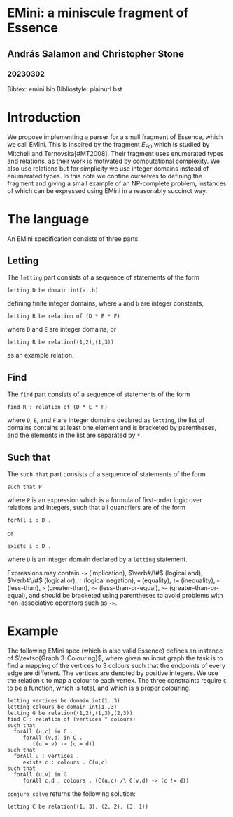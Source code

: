 # EMini: a miniscule fragment of Essence
## András Salamon and Christopher Stone
### 20230302
Bibtex: emini.bib
Bibliostyle: plainurl.bst

# Introduction

We propose implementing a parser for a small fragment of Essence, which we call EMini.
This is inspired by the fragment $E_{FO}$ which is studied by Mitchell and Ternovska[#MT2008].
Their fragment uses enumerated types and relations, as their work is motivated by computational complexity.
We also use relations but for simplicity we use integer domains instead of enumerated types.
In this note we confine ourselves to defining the fragment and giving a small example of an NP-complete problem, instances of which can be expressed using EMini in a reasonably succinct way.


# The language

An EMini specification consists of three parts.

## Letting

The `letting` part consists of a sequence of statements of the form
```
letting D be domain int(a..b)
```
defining finite integer domains, where `a` and `b` are integer constants,
```
letting R be relation of (D * E * F)
```
where `D` and `E` are integer domains, or
```
letting R be relation((1,2),(1,3))
```
as an example relation.


## Find

The `find` part consists of a sequence of statements of the form
```
find R : relation of (D * E * F)
```
where `D`, `E`, and `F` are integer domains declared as `letting`, the list of domains contains at least one element and is bracketed by parentheses, and the elements in the list are separated by `*`.


## Such that

The `such that` part consists of a sequence of statements of the form
```
such that P
```
where `P` is an expression which is a formula of first-order logic over relations and integers, such that all quantifiers are of the form
```
forAll i : D .
```
or
```
exists i : D .
```
where `D` is an integer domain declared by a `letting` statement.

Expressions may contain `->` (implication), $\verb#/\#$ (logical and), $\verb#\/#$ (logical or), `!` (logical negation), `=` (equality), `!=` (inequality), `<` (less-than), `>` (greater-than), `<=` (less-than-or-equal), `>=` (greater-than-or-equal), and should be bracketed using parentheses to avoid problems with non-associative operators such as `->`.


# Example

The following EMini spec (which is also valid Essence) defines an instance of $\textsc{Graph 3-Colouring}$, where given an input graph the task is to find a mapping of the vertices to 3 colours such that the endpoints of every edge are different.
The vertices are denoted by positive integers.
We use the relation `C` to map a colour to each vertex.
The three constraints require `C` to be a function, which is total, and which is a proper colouring.
```
letting vertices be domain int(1..3)
letting colours be domain int(1..3)
letting G be relation((1,2),(1,3),(2,3))
find C : relation of (vertices * colours)
such that
  forAll (u,c) in C .
     forAll (v,d) in C .
        ((u = v) -> (c = d))
such that
  forAll u : vertices .
     exists c : colours . C(u,c)
such that
  forAll (u,v) in G .
     forAll c,d : colours . (C(u,c) /\ C(v,d) -> (c != d))
```
`conjure solve` returns the following solution:
```
letting C be relation((1, 3), (2, 2), (3, 1))
```

